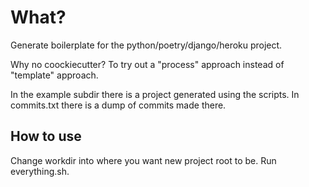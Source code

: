 # What?

Generate boilerplate for the python/poetry/django/heroku project.

Why no coockiecutter? To try out a "process" approach instead of "template" approach.

In the example subdir there is a project generated using the scripts. In commits.txt there is a dump of commits made there.

## How to use

Change workdir into where you want new project root to be. Run everything.sh.
